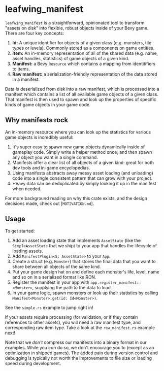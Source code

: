 # leafwing_manifest

`leafwing_manifest` is a straightforward, opinionated tool to transform "assets on disk" into flexible, robust objects inside of your Bevy game.
There are four key concepts:

1. **Id:** A unique identifier for objects of a given class (e.g. monsters, tile types or levels). Commonly stored as a components on game entities.
2. **Item:** An in-memory representation of all of the shared data (e.g. name, asset handles, statistics) of game objects of a given kind.
3. **Manifest:** a Bevy `Resource` which contains a mapping from identitifiers to items.
4. **Raw manifest:** a serialization-friendly representation of the data stored in a manifest.

Data is deserialized from disk into a raw manifest, which is processed into a manifest which contains a list of all available game objects of a given class.
That manifest is then used to spawn and look up the properties of specific kinds of game objects in your game code.

## Why manifests rock

An in-memory resource where you can look up the statistics for various game objects is incredibly useful:

1. It's super easy to spawn new game objects dynamically inside of gameplay code. Simply write a helper method once, and then spawn any object you want in a single command.
2. Manifests offer a clear list of all objects of a given kind: great for both dev tools and in-game encyclopedias.
3. Using manifests abstracts away messy asset loading (and unloading) code into a single consistent pattern that can grow with your project.
4. Heavy data can be deduplicated by simply looking it up in the manifest when needed.

For more background reading on why this crate exists, and the design decisions made, check out [`MOTIVATION.md`].

## Usage

To get started:

1. Add an asset loading state that implements `AssetState` (like the `SimpleAssetState` that we ship) to your app that handles the lifecycle of loading assets.
2. Add `ManifestPlugin<S: AssetState>` to your `App`.
3. Create a struct (e.g. `Monster`) that stores the final data that you want to share between all objects of the same kind.
4. Put your game design hat on and define each monster's life, level, name and so on in a serialized format like RON.
5. Register the manifest in your app with `app.register_manifest::<Monster>`, supplying the path to the data to load.
6. In your game logic, spawn monsters or look up their statistics by calling `Manifest<Monster>.get(id: Id<Monster>)`.

See the `simple.rs` example to jump right in!

If your assets require processing (for validation, or if they contain references to other assets),
you will need a raw manifest type, and corresponding raw item type.
Take a look at the `raw_manifest.rs` example next!

Note that we *don't* compress our manifests into a binary format in our examples.
While you *can* do so, we don't encourage you to (except as an optimization in shipped games).
The added pain during version control and debugging is typically not worth the improvements to file size or loading speed during development.
